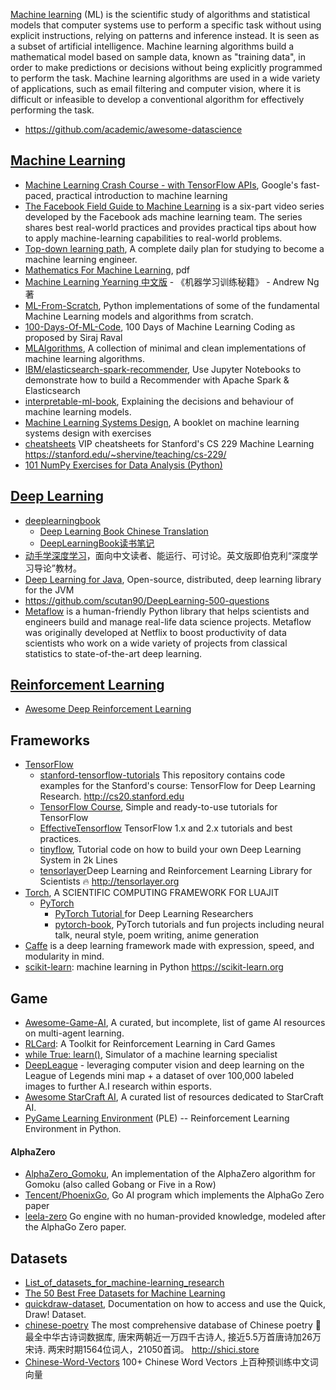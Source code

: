 [Machine learning](https://en.wikipedia.org/wiki/Machine_learning) (ML) is the scientific study of algorithms and statistical models that computer systems use to perform a specific task without using explicit instructions, relying on patterns and inference instead. It is seen as a subset of artificial intelligence. Machine learning algorithms build a mathematical model based on sample data, known as "training data", in order to make predictions or decisions without being explicitly programmed to perform the task. Machine learning algorithms are used in a wide variety of applications, such as email filtering and computer vision, where it is difficult or infeasible to develop a conventional algorithm for effectively performing the task.



- https://github.com/academic/awesome-datascience



## [Machine Learning](https://en.wikipedia.org/wiki/Machine_learning)
- [Machine Learning Crash Course - with TensorFlow APIs](https://developers.google.com/machine-learning/crash-course/), Google's fast-paced, practical introduction to machine learning
- [The Facebook Field Guide to Machine Learning](https://research.fb.com/the-facebook-field-guide-to-machine-learning-video-series/) is a six-part video series developed by the Facebook ads machine learning team. The series shares best real-world practices and provides practical tips about how to apply machine-learning capabilities to real-world problems.
- [Top-down learning path](https://github.com/ZuzooVn/machine-learning-for-software-engineers), A complete daily plan for studying to become a machine learning engineer.
- [Mathematics For Machine Learning](https://github.com/mml-book/mml-book.github.io/tree/master/book), pdf
- [Machine Learning Yearning 中文版](https://github.com/deeplearning-ai/machine-learning-yearning-cn) - 《机器学习训练秘籍》 - Andrew Ng 著
- [ML-From-Scratch](https://github.com/eriklindernoren/ML-From-Scratch), Python implementations of some of the fundamental Machine Learning models and algorithms from scratch.
- [100-Days-Of-ML-Code](https://github.com/Avik-Jain/100-Days-Of-ML-Code), 100 Days of Machine Learning Coding as proposed by Siraj Raval
- [MLAlgorithms](https://github.com/rushter/MLAlgorithms), A collection of minimal and clean implementations of machine learning algorithms.
- [IBM/elasticsearch-spark-recommender](https://github.com/IBM/elasticsearch-spark-recommender), Use Jupyter Notebooks to demonstrate how to build a Recommender with Apache Spark & Elasticsearch
- [interpretable-ml-book](https://github.com/christophM/interpretable-ml-book), Explaining the decisions and behaviour of machine learning models.
- [Machine Learning Systems Design](https://github.com/chiphuyen/machine-learning-systems-design), A booklet on machine learning systems design with exercises
- [cheatsheets](https://github.com/afshinea/stanford-cs-229-machine-learning) VIP cheatsheets for Stanford's CS 229 Machine Learning https://stanford.edu/~shervine/teaching/cs-229/
- [101 NumPy Exercises for Data Analysis (Python)](https://www.machinelearningplus.com/python/101-numpy-exercises-python/)




## [Deep Learning](http://deeplearning.net/)
- [deeplearningbook](http://www.deeplearningbook.org/)
  - [Deep Learning Book Chinese Translation](https://github.com/exacity/deeplearningbook-chinese)
  - [DeepLearningBook读书笔记](https://github.com/exacity/simplified-deeplearning)
- [动手学深度学习](https://github.com/d2l-ai/d2l-zh)，面向中文读者、能运行、可讨论。英文版即伯克利“深度学习导论”教材。
- [Deep Learning for Java](https://deeplearning4j.org/), Open-source, distributed, deep learning library for the JVM
- https://github.com/scutan90/DeepLearning-500-questions
- [Metaflow](https://github.com/Netflix/metaflow) is a human-friendly Python library that helps scientists and engineers build and manage real-life data science projects. Metaflow was originally developed at Netflix to boost productivity of data scientists who work on a wide variety of projects from classical statistics to state-of-the-art deep learning.



## [Reinforcement Learning](https://en.wikipedia.org/wiki/Reinforcement_learning)
- [Awesome Deep Reinforcement Learning](https://github.com/tigerneil/awesome-deep-rl)



## Frameworks
- [TensorFlow](https://www.tensorflow.org/)
  - [stanford-tensorflow-tutorials](https://github.com/chiphuyen/stanford-tensorflow-tutorials) This repository contains code examples for the Stanford's course: TensorFlow for Deep Learning Research. http://cs20.stanford.edu
  - [TensorFlow Course](https://github.com/machinelearningmindset/TensorFlow-Course), Simple and ready-to-use tutorials for TensorFlow
  - [EffectiveTensorflow](https://github.com/vahidk/EffectiveTensorflow) TensorFlow 1.x and 2.x tutorials and best practices.
  - [tinyflow](https://github.com/tqchen/tinyflow), Tutorial code on how to build your own Deep Learning System in 2k Lines
  - [tensorlayer](https://github.com/tensorlayer/tensorlayer)Deep Learning and Reinforcement Learning Library for Scientists 🔥 http://tensorlayer.org
- [Torch](http://torch.ch/), A SCIENTIFIC COMPUTING FRAMEWORK FOR LUAJIT
  - [PyTorch](http://pytorch.org/)
    - [PyTorch Tutorial ](https://github.com/yunjey/pytorch-tutorial) for Deep Learning Researchers
    - [pytorch-book](https://github.com/chenyuntc/pytorch-book), PyTorch tutorials and fun projects including neural talk, neural style, poem writing, anime generation
- [Caffe](http://caffe.berkeleyvision.org/) is a deep learning framework made with expression, speed, and modularity in mind.
- [scikit-learn](https://github.com/scikit-learn/scikit-learn): machine learning in Python https://scikit-learn.org



## Game
- [Awesome-Game-AI](https://github.com/datamllab/awesome-game-ai), A curated, but incomplete, list of game AI resources on multi-agent learning.
- [RLCard](https://github.com/datamllab/rlcard): A Toolkit for Reinforcement Learning in Card Games
- [while True: learn()](https://luden.io/wtl/), Simulator of a machine learning specialist
- [DeepLeague](https://github.com/farzaa/DeepLeague) - leveraging computer vision and deep learning on the League of Legends mini map + a dataset of over 100,000 labeled images to further A.I research within esports.
- [Awesome StarCraft AI](https://github.com/SKTBrain/awesome-starcraftAI), A curated list of resources dedicated to StarCraft AI.
- [PyGame Learning Environment](https://github.com/ntasfi/PyGame-Learning-Environment) (PLE) -- Reinforcement Learning Environment in Python.

#### AlphaZero
- [AlphaZero_Gomoku](https://github.com/junxiaosong/AlphaZero_Gomoku), An implementation of the AlphaZero algorithm for Gomoku (also called Gobang or Five in a Row)
- [Tencent/PhoenixGo](https://github.com/Tencent/PhoenixGo), Go AI program which implements the AlphaGo Zero paper
- [leela-zero](https://github.com/leela-zero/leela-zero) Go engine with no human-provided knowledge, modeled after the AlphaGo Zero paper.



## Datasets
- [List_of_datasets_for_machine-learning_research](https://en.wikipedia.org/wiki/List_of_datasets_for_machine-learning_research)
- [The 50 Best Free Datasets for Machine Learning](https://lionbridge.ai/datasets/the-50-best-free-datasets-for-machine-learning/)
- [quickdraw-dataset](https://github.com/googlecreativelab/quickdraw-dataset), Documentation on how to access and use the Quick, Draw! Dataset. 
- [chinese-poetry](https://github.com/chinese-poetry/chinese-poetry) The most comprehensive database of Chinese poetry 🧶最全中华古诗词数据库, 唐宋两朝近一万四千古诗人, 接近5.5万首唐诗加26万宋诗. 两宋时期1564位词人，21050首词。 http://shici.store
- [Chinese-Word-Vectors](https://github.com/Embedding/Chinese-Word-Vectors) 100+ Chinese Word Vectors 上百种预训练中文词向量
